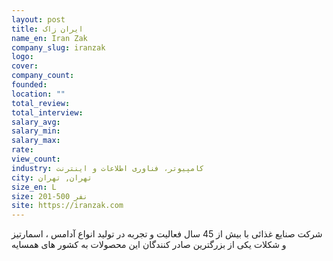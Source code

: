 ```yaml
---
layout: post
title: ایران زاک
name_en: Iran Zak
company_slug: iranzak
logo: 
cover: 
company_count:
founded:
location: ""
total_review: 
total_interview: 
salary_avg: 
salary_min: 
salary_max: 
rate: 
view_count: 
industry: کامپیوتر، فناوری اطلاعات و اینترنت
city: تهران, تهران
size_en: L
size: 201-500 نفر
site: https://iranzak.com
---
```


شرکت صنایع غذائی با بیش از 45 سال فعالیت و تجربه در تولید انواع آدامس ، اسمارتیز و شکلات یکی از بزرگترین صادر کنندگان این محصولات به کشور های همسایه